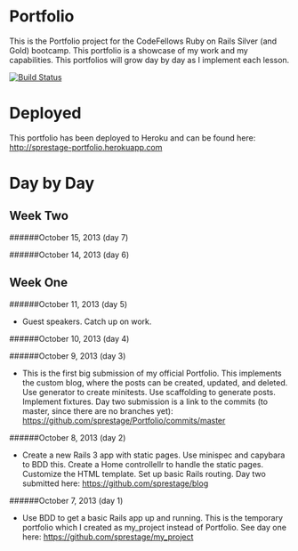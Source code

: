 Portfolio
=========
This is the Portfolio project for the CodeFellows Ruby on Rails Silver (and Gold) bootcamp.  This portfolio is a showcase
of my work and my capabilities.  This portfolios will grow day by day as I implement each lesson.

[![Build Status](https://travis-ci.org/sprestage/Portfolio.png?branch=master)](https://travis-ci.org/sprestage/Portfolio)

Deployed
========
This portfolio has been deployed to Heroku and can be found here: http://sprestage-portfolio.herokuapp.com

Day by Day
=======

Week Two
-------

######October 15, 2013 (day 7)

######October 14, 2013 (day 6)

Week One
-------

######October 11, 2013 (day 5)
- Guest speakers.  Catch up on work.

######October 10, 2013 (day 4)

######October 9, 2013 (day 3)
- This is the first big submission of my official Portfolio.  This implements the custom blog, where the posts can be created,
updated, and deleted.  Use generator to create minitests.  Use scaffolding to generate posts.  Implement fixtures.  Day two
submission is a link to the commits (to master, since there are no branches yet): https://github.com/sprestage/Portfolio/commits/master

######October 8, 2013 (day 2)
- Create a new Rails 3 app with static pages.  Use minispec and capybara to BDD this.  Create a Home controllellr to handle the static
pages.  Customize the HTML template.  Set up basic Rails routing.  Day two submitted here: https://github.com/sprestage/blog

######October 7, 2013 (day 1)
- Use BDD to get a basic Rails app up and running.  This is the temporary portfolio which I created as my_project instead
of Portfolio.  See day one here: https://github.com/sprestage/my_project

